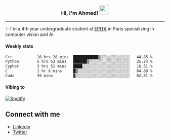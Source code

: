 <!-- Heading -->
<h3 align="center"> Hi, I'm Ahmed! <img src = "https://raw.githubusercontent.com/MartinHeinz/MartinHeinz/master/wave.gif" width = 30px></h3>

<!-- About section -->
---
✨ I'm a 4th year undergraduate student at <a href="https://www.epita.fr/en/">EPITA</a> in Paris specializing in computer vision and AI.

<h4 align ="left"> Weekly stats </h4>

<!--START_SECTION:waka-->

```txt
C++           10 hrs 28 mins  ███████████▒░░░░░░░░░░░░░   44.85 %
Python        5 hrs 53 mins   ██████▒░░░░░░░░░░░░░░░░░░   25.24 %
Cypher        3 hrs 51 mins   ████░░░░░░░░░░░░░░░░░░░░░   16.51 %
C             1 hr 8 mins     █▒░░░░░░░░░░░░░░░░░░░░░░░   04.89 %
Cuda          39 mins         ▓░░░░░░░░░░░░░░░░░░░░░░░░   02.81 %
```

<!--END_SECTION:waka-->

<h4 align ="left">Vibing to</h4>

[![Spotify](https://novatorem-ten-lyart.vercel.app/api/spotify)](https://open.spotify.com/user/31knevkvll66tzc3gqtoi6ngjbre)

<!-- Connect section -->

## Connect with me
  * <a href="https://www.linkedin.com/in/ahmed-hassayoune">Linkedin</a>
  * <a href="https://twitter.com/Ahmedhassaaa">Twitter</a>

<!-- Connect section: END -->
